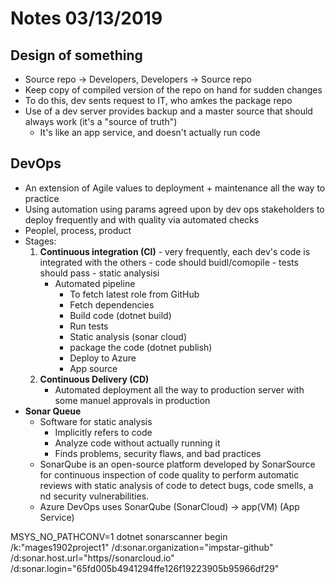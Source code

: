 # Notes 03/13/2019

## Design of something
- Source repo -> Developers, Developers -> Source repo
- Keep copy of compiled version of the repo on hand for sudden changes
- To do this, dev sents request to IT, who amkes the package repo
- Use of a dev server provides backup and a master source that should always work (it's a "source of truth")
    - It's like an app service, and doesn't actually run code

## DevOps
- An extension of Agile values to deployment + maintenance all the way to practice
- Using automation using params agreed upon by dev ops stakeholders to deploy frequently and with quality via automated checks
- Peoplel, process, product
- Stages:
    1. **Continuous integration (CI)**
            - very frequently, each dev's code is integrated with the others
            - code should buidl/comopile
            - tests should pass
            - static analysisi
        - Automated pipeline
            - To fetch latest role from GitHub
            - Fetch dependencies
            - Build code (dotnet build)
            - Run tests
            - Static analysis (sonar cloud)
            - package the code (dotnet publish)
            - Deploy to Azure
            - App source
    2. **Continuous Delivery (CD)**
        - Automated deployment all the way to production server with some manuel approvals in production
- **Sonar Queue**
    - Software for static analysis
        - Implicitly refers to code
        - Analyze code without actually running it
        - Finds problems, security flaws, and bad practices
    - SonarQube is an open-source platform developed by SonarSource for continuous inspection of code quality to perform automatic reviews with static analysis of code to detect bugs, code smells, a nd security vulnerabilities.
    - Azure DevOps uses SonarQube (SonarCloud) -> app(VM) (App Service)

MSYS_NO_PATHCONV=1 dotnet sonarscanner begin /k:"mages1902project1" /d:sonar.organization="impstar-github" /d:sonar.host.url="https//sonarcloud.io" /d:sonar.login="65fd005b4941294ffe126f19223905b95966df29"
